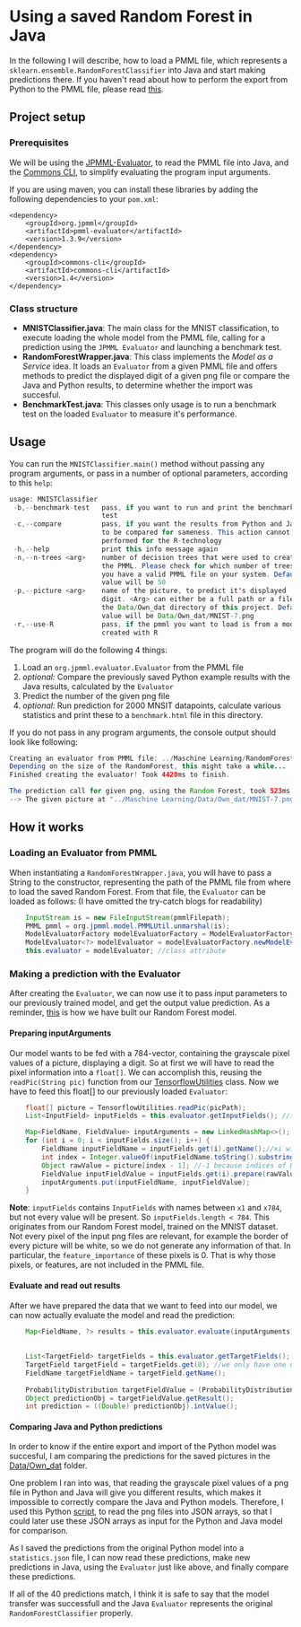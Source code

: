 # Using a saved Random Forest in Java
In the following I will describe, how to load a PMML file, which represents a `sklearn.ensemble.RandomForestClassifier` into Java and start making predictions there. If you haven't read about how to perform the export from Python to the PMML file, please read [this](https://github.com/Matleo/MLPython2Java/tree/develop/Maschine%20Learning/RandomForest/MaaS).
## Project setup
### Prerequisites
We will be using the [JPMML-Evaluator](https://github.com/jpmml/jpmml-evaluator), to read the PMML file into Java, and the [Commons CLI](http://commons.apache.org/proper/commons-cli/index.html), to simplify evaluating the program input arguments.

If you are using maven, you can install these libraries by adding the following dependencies to your `pom.xml`:
```maven
<dependency>
	<groupId>org.jpmml</groupId>
	<artifactId>pmml-evaluator</artifactId>
	<version>1.3.9</version>
</dependency>
<dependency>
	<groupId>commons-cli</groupId>
	<artifactId>commons-cli</artifactId>
	<version>1.4</version>
</dependency>
```

### Class structure

* **MNISTClassifier.java**:
The main class for the MNIST classification, to execute loading the whole model from the PMML file, calling for a prediction using the `JPMML Evaluator` and launching a benchmark test.
* **RandomForestWrapper.java**:
This class implements the *Model as a Service* idea. It loads an `Evaluator` from a given PMML file and offers methods to predict the displayed digit of a given png file or compare the Java and Python results, to determine whether the import was succesful.
* **BenchmarkTest.java**: This classes only usage is to run a benchmark test on the loaded `Evaluator` to measure it's performance.

## Usage
You can run the `MNISTClassifier.main()` method without passing any program arguments, or pass in a number of optional parameters, according to this `help`:
```java
usage: MNISTClassifier
 -b,--benchmark-test   pass, if you want to run and print the benchmark
                       test
 -c,--compare          pass, if you want the results from Python and Java
                       to be compared for sameness. This action cannot be
                       performed for the R-technology
 -h,--help             print this info message again
 -n,--n-trees <arg>    number of decision trees that were used to create
                       the PMML. Please check for which number of trees,
                       you have a valid PMML file on your system. Default
                       value will be 50
 -p,--picture <arg>    name of the picture, to predict it's displayed
                       digit. <Arg> can either be a full path or a file in
                       the Data/Own_dat directory of this project. Default
                       value will be Data/Own_dat/MNIST-7.png
 -r,--use-R            pass, if the pmml you want to load is from a model,
                       created with R
```

The program will do the following 4 things:
1. Load an `org.jpmml.evaluator.Evaluator` from the PMML file
2. *optional:* Compare the previously saved Python example results with the Java results, calculated by the `Evaluator`
3. Predict the number of the given png file
4. *optional:* Run prediction for 2000 MNSIT datapoints, calculate various statistics and print these to a `benchmark.html` file in this directory.

If you do not pass in any program arguments, the console output should look like following: 
```java
Creating an evaluator from PMML file: ../Maschine Learning/RandomForest/MaaS/export/RandomForestMNIST_50.pmml. 
Depending on the size of the RandomForest, this might take a while...
Finished creating the evaluator! Took 4428ms to finish.

The prediction call for given png, using the Random Forest, took 523ms. (reading the pixel information included)
--> The given picture at "../Maschine Learning/Data/Own_dat/MNIST-7.png" is probably a: 7
```

## How it works
### Loading an Evaluator from PMML
When instantiating a `RandomForestWrapper.java`, you will have to pass a String to the constructor, representing the path of the PMML file from where to load the saved Random Forest. From that file, the `Evaluator` can be loaded as follows: (I have omitted the try-catch blogs for readability)
```java
	InputStream is = new FileInputStream(pmmlFilepath);
	PMML pmml = org.jpmml.model.PMMLUtil.unmarshal(is);
	ModelEvaluatorFactory modelEvaluatorFactory = ModelEvaluatorFactory.newInstance();
	ModelEvaluator<?> modelEvaluator = modelEvaluatorFactory.newModelEvaluator(pmml);
	this.evaluator = modelEvaluator; //class attribute
```

### Making a prediction with the Evaluator
After creating the `Evaluator`, we can now use it to pass input parameters to our previously trained model, and get the output value prediction. As a reminder, [this](https://github.com/Matleo/MLPython2Java/tree/develop/Maschine%20Learning/RandomForest/MaaS) is how we have built our Random Forest model.

#### Preparing inputArguments
Our model wants to be fed with a 784-vector, containing the grayscale pixel values of a picture, displaying a digit. So at first we will have to read the pixel information into a `float[]`. We can accomplish this, reusing the `readPic(String pic)` function from our [TensorflowUtilities](https://github.com/Matleo/MLPython2Java/blob/develop/MaschineLearning4J/src/main/java/NeuralNetwork/Tensorflow/MNIST/TensorflowUtilities.java) class. Now we have to feed this float[] to our previously loaded `Evaluator`:
```java
	float[] picture = TensorflowUtilities.readPic(picPath);
	List<InputField> inputFields = this.evaluator.getInputFields(); //inputFields are named x1-x784

	Map<FieldName, FieldValue> inputArguments = new LinkedHashMap<>();
	for (int i = 0; i < inputFields.size(); i++) {
		FieldName inputFieldName = inputFields.get(i).getName();//xi with i in int(1,784)
		int index = Integer.valueOf(inputFieldName.toString().substring(1)); //i in int(1,784)
		Object rawValue = picture[index - 1]; //-1 because indices of DataFields are in int(1,784) and array indices are in int(0,783)
		FieldValue inputFieldValue = inputFields.get(i).prepare(rawValue);
		inputArguments.put(inputFieldName, inputFieldValue);
	}
```
**Note**: `inputFields` contains `InputFields` with names between `x1` and `x784`, but not every value will be present. So `inputFields.length < 784`. This originates from our Random Forest model, trained on the MNIST dataset. Not every pixel of the input png files are relevant, for example the border of every picture will be white, so we do not generate any information of that. In particular, the `feature_importance` of these pixels is 0. That is why those pixels, or features, are not included in the PMML file.

#### Evaluate and read out results
After we have prepared the data that we want to feed into our model, we can now actually evaluate the model and read the prediction:
```java
	Map<FieldName, ?> results = this.evaluator.evaluate(inputArguments); #actually using the model
    
    
	List<TargetField> targetFields = this.evaluator.getTargetFields();
	TargetField targetField = targetFields.get(0); //we only have one output value
	FieldName targetFieldName = targetField.getName();
	
	ProbabilityDistribution targetFieldValue = (ProbabilityDistribution) results.get(targetFieldName);
	Object predictionObj = targetFieldValue.getResult();
	int prediction = ((Double) predictionObj).intValue();
```

#### Comparing Java and Python predictions
In order to know if the entire export and import of the Python model was succesful, I am comparing the predictions for the saved pictures in the [Data/Own_dat](https://github.com/Matleo/MLPython2Java/tree/develop/Maschine%20Learning/Data/Own_dat) folder. 

One problem I ran into was, that reading the grayscale pixel values of a png file in Python and Java will give you different results, which makes it impossible to correctly compare the Java and Python models. Therefore, I used this Python [script](https://github.com/Matleo/MLPython2Java/blob/develop/Maschine%20Learning/Data/Own_dat/saveJsons.py), to read the png files into JSON arrays, so that I could later use these JSON arrays as input for the Python and Java model for comparison. 

As I saved the predictions from the original Python model into a `statistics.json` file, I can now read these predictions, make new predictions in Java, using the `Evaluator` just like above, and finally compare these predictions.

If all of the 40 predictions match, I think it is safe to say that the model transfer was successfull and the Java `Evaluator` represents the original `RandomForestClassifier` properly.